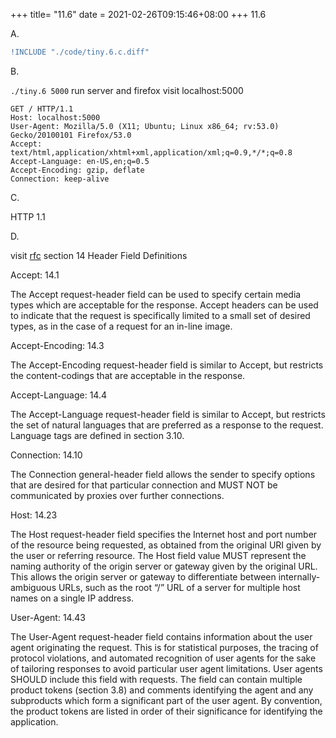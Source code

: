 +++
title= "11.6"
date = 2021-02-26T09:15:46+08:00
+++
11.6

A.

```diff
!INCLUDE "./code/tiny.6.c.diff"
```

B.

`./tiny.6 5000` run server and
firefox visit localhost:5000

```
GET / HTTP/1.1
Host: localhost:5000
User-Agent: Mozilla/5.0 (X11; Ubuntu; Linux x86_64; rv:53.0) Gecko/20100101 Firefox/53.0
Accept: text/html,application/xhtml+xml,application/xml;q=0.9,*/*;q=0.8
Accept-Language: en-US,en;q=0.5
Accept-Encoding: gzip, deflate
Connection: keep-alive
```

C.

HTTP 1.1

D.

visit [rfc](https://www.rfc-editor.org/rfc/rfc2616.pdf)
section 14 Header Field Definitions

Accept: 14.1

The Accept request-header field can be used to specify certain media types which are acceptable for the response.
Accept headers can be used to indicate that the request is specifically limited to a small set of desired types, as in
the case of a request for an in-line image.

Accept-Encoding: 14.3

The Accept-Encoding request-header field is similar to Accept, but restricts the content-codings
that are acceptable in the response.

Accept-Language: 14.4

The Accept-Language request-header field is similar to Accept, but restricts the set of natural languages that
are preferred as a response to the request. Language tags are defined in section 3.10.

Connection: 14.10

The Connection general-header field allows the sender to specify options that are desired for that particular
connection and MUST NOT be communicated by proxies over further connections.

Host: 14.23

The Host request-header field specifies the Internet host and port number of the resource being requested, as
obtained from the original URI given by the user or referring resource.
The Host field value MUST represent the naming authority of the origin server or gateway given by
the original URL. This allows the origin server or gateway to differentiate between internally-ambiguous URLs, such
as the root “/” URL of a server for multiple host names on a single IP address.

User-Agent: 14.43

The User-Agent request-header field contains information about the user agent originating the request. This is for
statistical purposes, the tracing of protocol violations, and automated recognition of user agents for the sake of
tailoring responses to avoid particular user agent limitations. User agents SHOULD include this field with requests.
The field can contain multiple product tokens (section 3.8) and comments identifying the agent and any subproducts
which form a significant part of the user agent. By convention, the product tokens are listed in order of their
significance for identifying the application.



